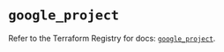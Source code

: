# `google_project`

Refer to the Terraform Registry for docs: [`google_project`](https://registry.terraform.io/providers/hashicorp/google-beta/5.40.0/docs/resources/google_project).

